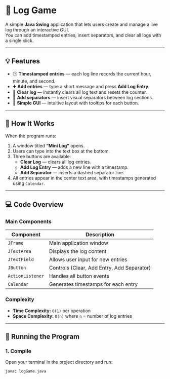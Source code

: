 # 📝 Log Game

A simple **Java Swing** application that lets users create and manage a live log through an interactive GUI.  
You can add timestamped entries, insert separators, and clear all logs with a single click.

---

## 💡 Features

- 🕒 **Timestamped entries** — each log line records the current hour, minute, and second.
- ➕ **Add entries** — type a short message and press **Add Log Entry**.
- 🧹 **Clear log** — instantly clears all log text and resets the counter.
- 🔹 **Add separators** — insert visual separators between log sections.
- 🎨 **Simple GUI** — intuitive layout with tooltips for each button.

---

## 🧩 How It Works

When the program runs:
1. A window titled **“Mini Log”** opens.
2. Users can type into the text box at the bottom.
3. Three buttons are available:
   - **Clear Log** — clears all log entries.
   - **Add Log Entry** — adds a new line with a timestamp.
   - **Add Separator** — inserts a dashed separator line.
4. All entries appear in the center text area, with timestamps generated using `Calendar`.

---

## 💻 Code Overview

### Main Components
| Component | Description |
|------------|-------------|
| `JFrame` | Main application window |
| `JTextArea` | Displays the log content |
| `JTextField` | Allows user input for new entries |
| `JButton` | Controls (Clear, Add Entry, Add Separator) |
| `ActionListener` | Handles all button events |
| `Calendar` | Generates timestamps for each entry |

### Complexity
- **Time Complexity:** `O(1)` per operation  
- **Space Complexity:** `O(n)` where `n` = number of log entries

---

## 🚀 Running the Program

### 1. Compile
Open your terminal in the project directory and run:
```bash
javac logGame.java
